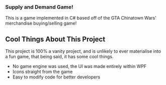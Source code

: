 ### Supply and Demand Game!

This is a game implemented in C# based off of the GTA Chinatown Wars' merchandise buying/selling game!

## Cool Things About This Project

This project is 100% a vanity project, and is unlikely to ever materialise into a fun game, that being said, it has some cool things.

- No game engine was used, the UI was made entirely within WPF
- Icons straight from the game
- Easy to modify code for better developers
